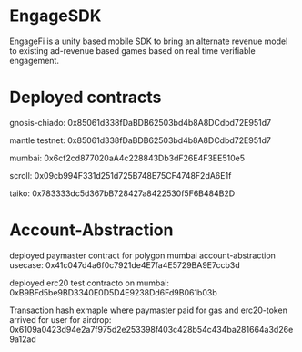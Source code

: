# EngageSDK
EngageFi is a unity based mobile SDK to bring an alternate revenue model to existing ad-revenue based games based on real time verifiable engagement.

# Deployed contracts
gnosis-chiado: 0x85061d338fDaBDB62503bd4b8A8DCdbd72E951d7

mantle testnet: 0x85061d338fDaBDB62503bd4b8A8DCdbd72E951d7

mumbai: 0x6cf2cd877020aA4c228843Db3dF26E4F3EE510e5

scroll: 0x09cb994F331d251d725B748E75CF4748F2dA6E1f

taiko: 0x783333dc5d367bB728427a8422530f5F6B484B2D

# Account-Abstraction

deployed paymaster contract for polygon mumbai account-abstraction usecase: 0x41c047d4a6f0c7921de4E7fa4E5729BA9E7ccb3d

deployed erc20 test contracto on mumbai: 0xB9BFd5be9BD3340E0D5D4E9238Dd6Fd9B061b03b

Transaction hash exmaple where paymaster paid for gas and erc20-token arrived for user for airdrop: 0x6109a0423d94e2a7f975d2e253398f403c428b54c434ba281664a3d26e9a12ad
